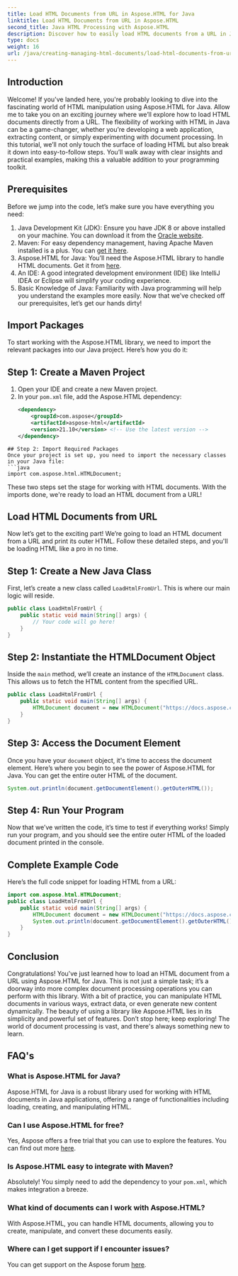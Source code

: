 ```yaml
---
title: Load HTML Documents from URL in Aspose.HTML for Java
linktitle: Load HTML Documents from URL in Aspose.HTML
second_title: Java HTML Processing with Aspose.HTML
description: Discover how to easily load HTML documents from a URL in Java with Aspose.HTML. Step-by-step tutorial included.
type: docs
weight: 16
url: /java/creating-managing-html-documents/load-html-documents-from-url/
---
```

## Introduction
Welcome! If you've landed here, you're probably looking to dive into the fascinating world of HTML manipulation using Aspose.HTML for Java. Allow me to take you on an exciting journey where we’ll explore how to load HTML documents directly from a URL. The flexibility of working with HTML in Java can be a game-changer, whether you’re developing a web application, extracting content, or simply experimenting with document processing.
In this tutorial, we’ll not only touch the surface of loading HTML but also break it down into easy-to-follow steps. You’ll walk away with clear insights and practical examples, making this a valuable addition to your programming toolkit.
## Prerequisites
Before we jump into the code, let’s make sure you have everything you need:
1. Java Development Kit (JDK): Ensure you have JDK 8 or above installed on your machine. You can download it from the [Oracle website](https://www.oracle.com/java/technologies/javase-jdk11-downloads.html).
2. Maven: For easy dependency management, having Apache Maven installed is a plus. You can [get it here](https://maven.apache.org/download.cgi).
3. Aspose.HTML for Java: You’ll need the Aspose.HTML library to handle HTML documents. Get it from [here](https://releases.aspose.com/html/java/). 
4. An IDE: A good integrated development environment (IDE) like IntelliJ IDEA or Eclipse will simplify your coding experience.
5. Basic Knowledge of Java: Familiarity with Java programming will help you understand the examples more easily.
Now that we’ve checked off our prerequisites, let’s get our hands dirty!
## Import Packages
To start working with the Aspose.HTML library, we need to import the relevant packages into our Java project. Here’s how you do it:
## Step 1: Create a Maven Project
1. Open your IDE and create a new Maven project.
2. In your `pom.xml` file, add the Aspose.HTML dependency:
   ```xml
   <dependency>
       <groupId>com.aspose</groupId>
       <artifactId>aspose-html</artifactId>
       <version>21.10</version> <!-- Use the latest version -->
   </dependency>
```
## Step 2: Import Required Packages
Once your project is set up, you need to import the necessary classes in your Java file:
```java
import com.aspose.html.HTMLDocument;
```
These two steps set the stage for working with HTML documents. With the imports done, we're ready to load an HTML document from a URL!
## Load HTML Documents from URL
Now let’s get to the exciting part! We’re going to load an HTML document from a URL and print its outer HTML. Follow these detailed steps, and you'll be loading HTML like a pro in no time.
## Step 1: Create a New Java Class
First, let’s create a new class called `LoadHtmlFromUrl`. This is where our main logic will reside.
```java
public class LoadHtmlFromUrl {
    public static void main(String[] args) {
        // Your code will go here!
    }
}
```
## Step 2: Instantiate the HTMLDocument Object
Inside the `main` method, we’ll create an instance of the `HTMLDocument` class. This allows us to fetch the HTML content from the specified URL.
```java
public class LoadHtmlFromUrl {
    public static void main(String[] args) {
        HTMLDocument document = new HTMLDocument("https://docs.aspose.com/html/net/creating-a-document/document.html");
    }
}
```
## Step 3: Access the Document Element
Once you have your `document` object, it's time to access the document element. Here’s where you begin to see the power of Aspose.HTML for Java. You can get the entire outer HTML of the document.
```java
System.out.println(document.getDocumentElement().getOuterHTML());
```
## Step 4: Run Your Program
Now that we’ve written the code, it’s time to test if everything works! Simply run your program, and you should see the entire outer HTML of the loaded document printed in the console.
## Complete Example Code
Here’s the full code snippet for loading HTML from a URL:
```java
import com.aspose.html.HTMLDocument;
public class LoadHtmlFromUrl {
    public static void main(String[] args) {
        HTMLDocument document = new HTMLDocument("https://docs.aspose.com/html/net/creating-a-document/document.html");
        System.out.println(document.getDocumentElement().getOuterHTML());
    }
}
```
## Conclusion
Congratulations! You've just learned how to load an HTML document from a URL using Aspose.HTML for Java. This is not just a simple task; it’s a doorway into more complex document processing operations you can perform with this library. With a bit of practice, you can manipulate HTML documents in various ways, extract data, or even generate new content dynamically.
The beauty of using a library like Aspose.HTML lies in its simplicity and powerful set of features. Don’t stop here; keep exploring! The world of document processing is vast, and there's always something new to learn.
## FAQ's
### What is Aspose.HTML for Java?  
Aspose.HTML for Java is a robust library used for working with HTML documents in Java applications, offering a range of functionalities including loading, creating, and manipulating HTML.
### Can I use Aspose.HTML for free?  
Yes, Aspose offers a free trial that you can use to explore the features. You can find out more [here](https://releases.aspose.com/).
### Is Aspose.HTML easy to integrate with Maven?  
Absolutely! You simply need to add the dependency to your `pom.xml`, which makes integration a breeze.
### What kind of documents can I work with Aspose.HTML?  
With Aspose.HTML, you can handle HTML documents, allowing you to create, manipulate, and convert these documents easily.
### Where can I get support if I encounter issues?  
You can get support on the Aspose forum [here](https://forum.aspose.com/c/html/29).

